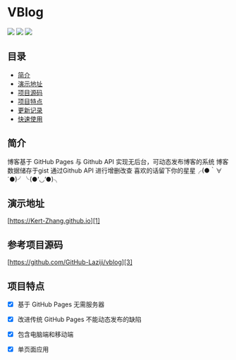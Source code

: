 # VBlog
![](https://img.shields.io/badge/vue-2.5.2-brightgreen.svg) ![](https://img.shields.io/badge/element--ui-2.3.5-brightgreen.svg) ![](https://img.shields.io/badge/vant-1.1.2-brightgreen.svg)
## 目录
- [简介](#简介)
- [演示地址](#演示地址)
- [项目源码](#项目源码)
- [项目特点](#项目特点)
- [更新记录](#更新记录)
- [快速使用](#快速使用)

## 简介

博客基于 GitHub Pages 与 Github API 实现无后台，可动态发布博客的系统
博客数据储存于gist 通过Github API 进行增删改查
喜欢的话留下你的星星╭(●｀∀´●)╯╰(●’◡’●)╮


## 演示地址
[https://Kert-Zhang.github.io][1]

## 参考项目源码
[https://github.com/GitHub-Laziji/vblog][3]

## 项目特点

- [x] 基于 GitHub Pages 无需服务器
- [x] 改进传统 GitHub Pages 不能动态发布的缺陷
- [x] 包含电脑端和移动端
- [x] 单页面应用

 

 



